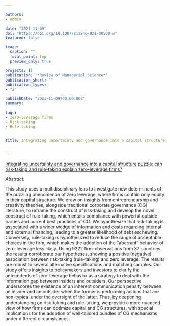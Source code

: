 ```yaml
---

authors:
- admin

date: "2021-11-09"
doi: "https://doi.org/10.1007/s11846-021-00500-w"
featured: false

image: 
  caption: ""
  focal_point: top
  preview_only: true

projects: []
publication: '*Review of Managerial Science*'
publication_short: ""
publication_types:
- "2"

publishDate: "2021-11-09T00:00:00Z"
summary: 

tags:
- Zero-leverage firms
- Risk-taking
- Rule-taking


title: Integrating uncertainty and governance into a capital structure puzzle: can risk-taking and rule-taking explain zero-leverage firms?


---
```


<script type="text/javascript" src="//cdn.plu.mx/widget-popup.js"></script>

<a href="https://plu.mx/plum/a/?doi=10.1007/s11846-021-00500-w" data-popup="right" data-size="large" class="plumx-plum-print-popup" data-site="plum" data-hide-when-empty="true">Integrating uncertainty and governance into a capital structure puzzle: can risk-taking and rule-taking explain zero-leverage firms?</a>


*Abstract:*

This study uses a multidisciplinary lens to investigate new determinants of the puzzling phenomenon of zero leverage, where firms contain only equity in their capital structure. We draw on insights from entrepreneurship and creativity theories, alongside traditional corporate governance (CG) literature, to reframe the construct of risk-taking and develop the novel construct of rule-taking, which entails compliance with powerful outside parties and current best practices of CG. We hypothesize that risk-taking is associated with a wider wedge of information and costs regarding internal and external financing, leading to a greater likelihood of debt eschewing. Conversely, rule-taking is hypothesized to reduce the range of acceptable choices in the firm, which makes the adoption of the “aberrant” behavior of zero-leverage less likely. Using 9222 firm-observations from 37 countries, the results corroborate our hypotheses, showing a positive (negative) association between risk-taking (rule-taking) and zero leverage. The results are robust to several alternative specifications and matching samples. Our study offers insights to policymakers and investors to clarify the antecedents of zero-leverage behavior as a strategy to deal with the information gap between insiders and outsiders. Our perspective underscores the existence of an inherent communication penalty between an insider and an outsider when the former is performing actions that are non-typical under the oversight of the latter. Thus, by deepening understanding on risk-taking and rule-taking, we provide a more nuanced view of how firms can optimize capital and CG structures, with special implications for the adoption of well-tailored bundles of CG mechanisms under different circumstances.

